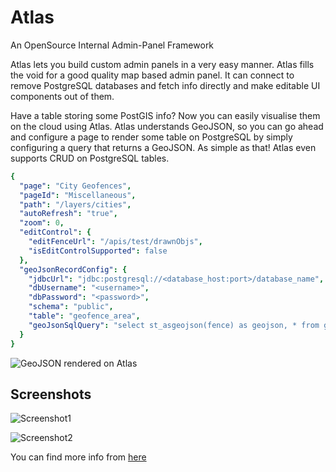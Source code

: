 # Atlas
An OpenSource Internal Admin-Panel Framework

Atlas lets you build custom admin panels in a very easy manner. Atlas fills the void for a good quality map based admin panel. It can connect to remove PostgreSQL databases and fetch info directly and make editable UI components out of them. 

Have a table storing some PostGIS info? Now you can easily visualise them on the cloud using Atlas. Atlas understands GeoJSON, so you can go ahead and configure a page to render some table on PostgreSQL by simply configuring a query that returns a GeoJSON. As simple as that! Atlas even supports CRUD on PostgreSQL tables.

```yaml
{
  "page": "City Geofences",
  "pageId": "Miscellaneous",
  "path": "/layers/cities",
  "autoRefresh": "true",
  "zoom": 0,
  "editControl": {
    "editFenceUrl": "/apis/test/drawnObjs",
    "isEditControlSupported": false
  },
  "geoJsonRecordConfig": {
    "jdbcUrl": "jdbc:postgresql://<database_host:port>/database_name",
    "dbUsername": "<username>",
    "dbPassword": "<password>",
    "schema": "public",
    "table": "geofence_area",
    "geoJsonSqlQuery": "select st_asgeojson(fence) as geojson, * from geofence_area where ST_DWithin(fence::geography, ST_MakePoint($lon,$lat)::geography, $radius)"
  }
}
```
 
![GeoJSON rendered on Atlas](https://upload.bounce.bike/images/c1218a90-7a5c-488c-9799-4ae16c8e5754)

## Screenshots 

![Screenshot1](https://upload.bounce.bike/images/dc3539b7-1216-4b6a-858d-e0e409cb7b4c)

![Screenshot2](https://upload.bounce.bike/images/25ca396e-e9c7-418b-80e7-4a25adc5cde4)

You can find more info from [here](https://github.com/bounceshare/atlas/wiki)

